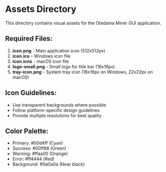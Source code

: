 # Assets Directory

This directory contains visual assets for the Otedama Miner GUI application.

## Required Files:

1. **icon.png** - Main application icon (512x512px)
2. **icon.ico** - Windows icon file
3. **icon.icns** - macOS icon file
4. **logo-small.png** - Small logo for title bar (16x16px)
5. **tray-icon.png** - System tray icon (16x16px on Windows, 22x22px on macOS)

## Icon Guidelines:

- Use transparent backgrounds where possible
- Follow platform-specific design guidelines
- Provide multiple resolutions for best quality

## Color Palette:

- Primary: #00d4ff (Cyan)
- Success: #00ff88 (Green)
- Warning: #ffaa00 (Orange)
- Error: #ff4444 (Red)
- Background: #0a0a0a (Near black)